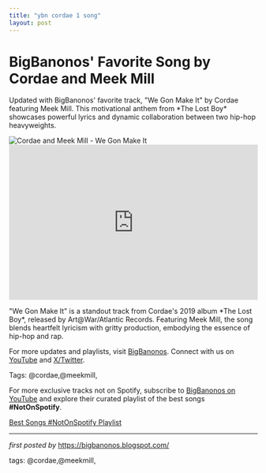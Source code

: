 ```yaml
---
title: "ybn cordae 1 song"
layout: post
---
```

<!-- Post Title -->
<h1 >BigBanonos' Favorite Song by Cordae and Meek Mill</h1> <!-- Introductory Text -->
<p >Updated with BigBanonos' favorite track, "We Gon Make It" by Cordae featuring Meek Mill. This motivational anthem from *The Lost Boy* showcases powerful lyrics and dynamic collaboration between two hip-hop heavyweights.</p> <!-- Featured Image -->
<div > <img src="https://variety.com/wp-content/uploads/2022/02/Cordae.jpg?w=681&h=383&crop=1" alt="Cordae and Meek Mill - We Gon Make It" />
</div> <!-- YouTube Video Embed -->
<div > <iframe width="100%" height="315" src="https://www.youtube.com/embed/ysNeqE7bgeg" title="Cordae - We Gon Make It (feat. Meek Mill) [Official Lyric Video]" frameborder="0" allow="accelerometer; autoplay; clipboard-write; encrypted-media; gyroscope; picture-in-picture; web-share" referrerpolicy="strict-origin-when-cross-origin" allowfullscreen></iframe>
</div> <!-- Song Information -->
<div > <p>"We Gon Make It" is a standout track from Cordae's 2019 album *The Lost Boy*, released by Art@War/Atlantic Records. Featuring Meek Mill, the song blends heartfelt lyricism with gritty production, embodying the essence of hip-hop and rap.</p>
</div> <!-- Footer Links -->
<div > <p>For more updates and playlists, visit <a href="https://bigbanonos.blogspot.com/" target="_blank">BigBanonos</a>. Connect with us on <a href="https://www.youtube.com/@BigBanonos" target="_blank">YouTube</a> and <a href="https://x.com/bigbanonos" target="_blank">X/Twitter</a>.</p>
</div> <!-- Tags -->
<p >Tags: @cordae,@meekmill,</p>


<!--Subscribe and Playlist Links-->
<div>
    <p>For more exclusive tracks not on Spotify, subscribe to <a href="https://www.youtube.com/@BigBanonos" target="_blank">BigBanonos on YouTube</a> and explore their curated playlist of the best songs <strong>#NotOnSpotify</strong>.</p>
    <p><a href="https://www.youtube.com/playlist?list=PLtuNtuTatqI0kFahUCbtbfenC_ET5O_tr" target="_blank">Best Songs #NotOnSpotify Playlist<br /></a></p></div>

<hr />

<p><em>first posted by</em> <a href="https://bigbanonos.blogspot.com/" rel="noopener" target="_new">https://bigbanonos.blogspot.com/</a></p>

<p>tags: @cordae,@meekmill,</p>
